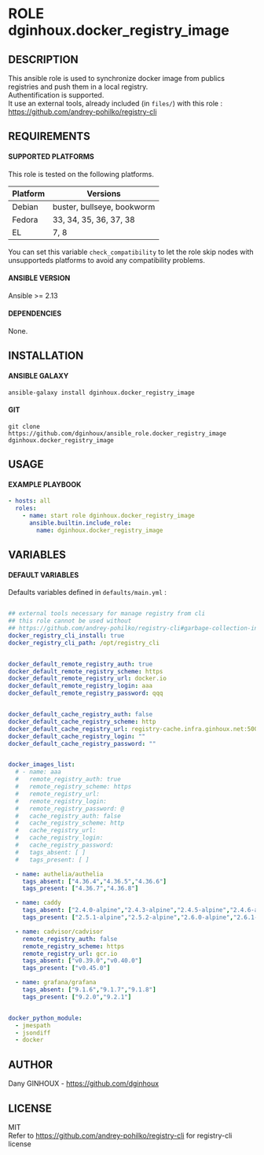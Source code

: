 # ROLE dginhoux.docker_registry_image



## DESCRIPTION

This ansible role is used to synchronize docker image from publics registries and push them in a local registry.
<br />
Authentification is supported.
<br />
It use an external tools, already included (in `files/`) with this role : https://github.com/andrey-pohilko/registry-cli

## REQUIREMENTS

#### SUPPORTED PLATFORMS

This role is tested on the following platforms.<br />

| Platform | Versions |
|----------|----------|
| Debian | buster, bullseye, bookworm |
| Fedora | 33, 34, 35, 36, 37, 38 |
| EL | 7, 8 |

You can set this variable `check_compatibility` to let the role skip nodes with unsupporteds platforms to avoid any compatibility problems.<br />


#### ANSIBLE VERSION

Ansible >= 2.13

#### DEPENDENCIES

None.



## INSTALLATION

#### ANSIBLE GALAXY

```shell
ansible-galaxy install dginhoux.docker_registry_image
```
#### GIT

```shell
git clone https://github.com/dginhoux/ansible_role.docker_registry_image dginhoux.docker_registry_image
```


## USAGE

#### EXAMPLE PLAYBOOK

```yaml
- hosts: all
  roles:
    - name: start role dginhoux.docker_registry_image
      ansible.builtin.include_role:
        name: dginhoux.docker_registry_image
```


## VARIABLES

#### DEFAULT VARIABLES

Defaults variables defined in `defaults/main.yml` : 

```yaml

## external tools necessary for manage registry from cli
## this role cannot be used without
## https://github.com/andrey-pohilko/registry-cli#garbage-collection-in-docker-registry
docker_registry_cli_install: true
docker_registry_cli_path: /opt/registry_cli


docker_default_remote_registry_auth: true
docker_default_remote_registry_scheme: https
docker_default_remote_registry_url: docker.io
docker_default_remote_registry_login: aaa
docker_default_remote_registry_password: qqq


docker_default_cache_registry_auth: false
docker_default_cache_registry_scheme: http
docker_default_cache_registry_url: registry-cache.infra.ginhoux.net:5000
docker_default_cache_registry_login: ""
docker_default_cache_registry_password: ""


docker_images_list:
  # - name: aaa
  #   remote_registry_auth: true
  #   remote_registry_scheme: https
  #   remote_registry_url:
  #   remote_registry_login:
  #   remote_registry_password: @
  #   cache_registry_auth: false
  #   cache_registry_scheme: http
  #   cache_registry_url:
  #   cache_registry_login:
  #   cache_registry_password:
  #   tags_absent: [ ]
  #   tags_present: [ ]

  - name: authelia/authelia
    tags_absent: ["4.36.4","4.36.5","4.36.6"]
    tags_present: ["4.36.7","4.36.8"]

  - name: caddy
    tags_absent: ["2.4.0-alpine","2.4.3-alpine","2.4.5-alpine","2.4.6-alpine"]
    tags_present: ["2.5.1-alpine","2.5.2-alpine","2.6.0-alpine","2.6.1-alpine","2.6.2-alpine"]

  - name: cadvisor/cadvisor
    remote_registry_auth: false
    remote_registry_scheme: https
    remote_registry_url: gcr.io
    tags_absent: ["v0.39.0","v0.40.0"]
    tags_present: ["v0.45.0"]

  - name: grafana/grafana
    tags_absent: ["9.1.6","9.1.7","9.1.8"]
    tags_present: ["9.2.0","9.2.1"]


docker_python_module:
  - jmespath
  - jsondiff
  - docker
```


## AUTHOR

Dany GINHOUX - https://github.com/dginhoux

## LICENSE

MIT
<br />
Refer to https://github.com/andrey-pohilko/registry-cli for registry-cli license
